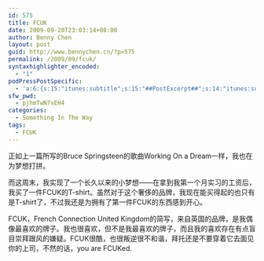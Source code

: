 ```yaml
---
id: 575
title: FCUK
date: 2009-09-20T23:03:14+08:00
author: Benny Chen
layout: post
guid: http://www.bennychen.cn/?p=575
permalink: /2009/09/fcuk/
syntaxhighlighter_encoded:
  - "1"
podPressPostSpecific:
  - 'a:6:{s:15:"itunes:subtitle";s:15:"##PostExcerpt##";s:14:"itunes:summary";s:15:"##PostExcerpt##";s:15:"itunes:keywords";s:17:"##WordPressCats##";s:13:"itunes:author";s:10:"##Global##";s:15:"itunes:explicit";s:7:"Default";s:12:"itunes:block";s:7:"Default";}'
sfw_pwd:
  - pjhmTwN7sEH4
categories:
  - Something In The Way
tags:
  - FCUK
---
```

正如上一篇所写的Bruce Springsteen的歌曲Working On a Dream一样，我也在为梦想打拼。

而这周末，我实现了一个长久以来的小梦想——在拿到我第一个月实习的工资后，我买了一件FCUK的T-shirt。虽然对于这个奢侈的品牌，我现在能买得起的也只有是T-shirt了，不过我还是为拥有了第一件FCUK的东西感到开心。

FCUK，French Connection United Kingdom的简写，来自英国的品牌，是我偶像最喜欢的牌子。我也很喜欢，但不是我最喜欢的牌子，而且我的喜欢存在有点盲目崇拜跟风的嫌疑。FCUK很酷，也很叛逆很不和谐，拜托还是不要穿着它去面见你的上司，不然的话，you are FCUKed.
